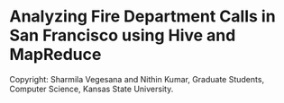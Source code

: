 # Analyzing Fire Department Calls in San Francisco using Hive and MapReduce



Copyright: Sharmila Vegesana and Nithin Kumar, Graduate Students, Computer Science, Kansas State University.



